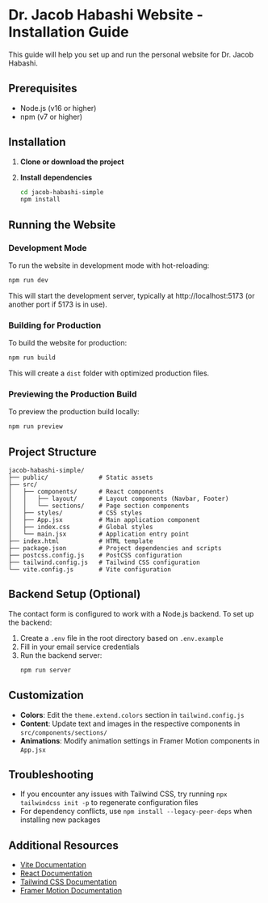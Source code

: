 # Dr. Jacob Habashi Website - Installation Guide

This guide will help you set up and run the personal website for Dr. Jacob Habashi.

## Prerequisites

- Node.js (v16 or higher)
- npm (v7 or higher)

## Installation

1. **Clone or download the project**

2. **Install dependencies**
   ```bash
   cd jacob-habashi-simple
   npm install
   ```

## Running the Website

### Development Mode

To run the website in development mode with hot-reloading:

```bash
npm run dev
```

This will start the development server, typically at http://localhost:5173 (or another port if 5173 is in use).

### Building for Production

To build the website for production:

```bash
npm run build
```

This will create a `dist` folder with optimized production files.

### Previewing the Production Build

To preview the production build locally:

```bash
npm run preview
```

## Project Structure

```
jacob-habashi-simple/
├── public/              # Static assets
├── src/
│   ├── components/      # React components
│   │   ├── layout/      # Layout components (Navbar, Footer)
│   │   └── sections/    # Page section components
│   ├── styles/          # CSS styles
│   ├── App.jsx          # Main application component
│   ├── index.css        # Global styles
│   └── main.jsx         # Application entry point
├── index.html           # HTML template
├── package.json         # Project dependencies and scripts
├── postcss.config.js    # PostCSS configuration
├── tailwind.config.js   # Tailwind CSS configuration
└── vite.config.js       # Vite configuration
```

## Backend Setup (Optional)

The contact form is configured to work with a Node.js backend. To set up the backend:

1. Create a `.env` file in the root directory based on `.env.example`
2. Fill in your email service credentials
3. Run the backend server:
   ```bash
   npm run server
   ```

## Customization

- **Colors**: Edit the `theme.extend.colors` section in `tailwind.config.js`
- **Content**: Update text and images in the respective components in `src/components/sections/`
- **Animations**: Modify animation settings in Framer Motion components in `App.jsx`

## Troubleshooting

- If you encounter any issues with Tailwind CSS, try running `npx tailwindcss init -p` to regenerate configuration files
- For dependency conflicts, use `npm install --legacy-peer-deps` when installing new packages

## Additional Resources

- [Vite Documentation](https://vitejs.dev/guide/)
- [React Documentation](https://reactjs.org/docs/getting-started.html)
- [Tailwind CSS Documentation](https://tailwindcss.com/docs)
- [Framer Motion Documentation](https://www.framer.com/motion/)
